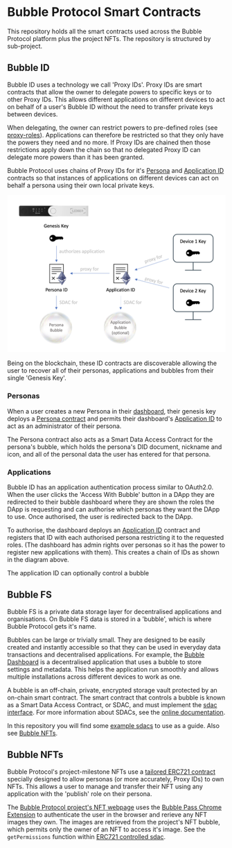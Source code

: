 # Bubble Protocol Smart Contracts

This repository holds all the smart contracts used across the Bubble Protocol platform plus the project NFTs.  The repository is structured by sub-project.

## Bubble ID

Bubble ID uses a technology we call 'Proxy IDs'.  Proxy IDs are smart contracts that allow the owner to delegate powers to specific keys or to other Proxy IDs.  This allows different applications on different devices to act on behalf of a user's Bubble ID without the need to transfer private keys between devices.

When delegating, the owner can restrict powers to pre-defined roles (see [proxy-roles](bubble-id/proxyid/proxy-roles.txt)).  Applications can therefore be restricted so that they only have the powers they need and no more.  If Proxy IDs are chained then those restrictions apply down the chain so that no delegated Proxy ID can delegate more powers than it has been granted.

Bubble Protocol uses chains of Proxy IDs for it's [Persona](bubble-id/personas/Persona.sol) and [Application ID](bubble-id/applications/ApplicationId.sol) contracts so that instances of applications on different devices can act on behalf a persona using their own local private keys.

![bubble-id diagram](bubble-id-diagram.png)

Being on the blockchain, these ID contracts are discoverable allowing the user to recover all of their personas, applications and bubbles from their single 'Genesis Key'. 

### Personas

When a user creates a new Persona in their [dashboard](https://datonavault.com/bubble), their genesis key deploys a [Persona contract](bubble-id/personas/Persona.sol) and permits their dashboard's [Application ID](bubble-id/applications/ApplicationId.sol) to act as an administrator of their persona.

The Persona contract also acts as a Smart Data Access Contract for the persona's bubble, which holds the persona's DID document, nickname and icon, and all of the personal data the user has entered for that persona.

### Applications

Bubble ID has an application authentication process similar to OAuth2.0.  When the user clicks the 'Access With Bubble' button in a DApp they are redirected to their bubble dashboard where they are shown the roles the DApp is requesting and can authorise which personas they want the DApp to use.  Once authorised, the user is redirected back to the DApp.

To authorise, the dashboard deploys an [Application ID](bubble-id/applications/ApplicationId.sol) contract and registers that ID with each authorised persona restricting it to the requested roles.  (The dashboard has admin rights over personas so it has the power to register new applications with them).  This creates a chain of IDs as shown in the diagram above.

The application ID can optionally control a bubble
## Bubble FS

Bubble FS is a private data storage layer for decentralised applications and organisations.  On Bubble FS data is stored in a 'bubble', which is where Bubble Protocol gets it's name.

Bubbles can be large or trivially small. They are designed to be easily created and instantly accessible so that they can be used in everyday data transactions and decentralised applications. For example, the [Bubble Dashboard](https://datonavault.com/bubble) is a decentralised application that uses a bubble to store settings and metadata. This helps the application run smoothly and allows multiple installations across different devices to work as one.

A bubble is an off-chain, private, encrypted storage vault protected by an on-chain smart contract.  The smart contract that controls a bubble is known as a Smart Data Access Contract, or SDAC, and must implement the [sdac interface](bubble-fs/sdacs/SDAC.sol).  For more information about SDACs, see the [online documentation](https://datona-lib.readthedocs.io/en/latest/what.html#).

In this repository you will find some [example sdacs](bubble-fs/sdacs/examples) to use as a guide.  Also see [Bubble NFTs](#bubble-nfts).

## Bubble NFTs

Bubble Protocol's project-milestone NFTs use a [tailored ERC721 contract](bubble-nfts/BubbleNFT.sol) specially designed to allow personas (or more accurately, Proxy IDs) to own NFTs.  This allows a user to manage and transfer their NFT using any application with the 'publish' role on their persona.

The [Bubble Protocol project's NFT webpage](https://bubbleprotocol.com/nfts) uses the [Bubble Pass Chrome Extension](https://chrome.google.com/webstore/detail/bubble-pass/hdclcadfoglogdajchmemdgnggkboloa) to authenticate the user in the browser and rerieve any NFT images they own.  The images are retrieved from the project's NFT bubble, which permits only the owner of an NFT to access it's image.  See the `getPermissions` function within  [ERC721 controlled sdac](bubble-nfts/ERC721ControlledBubble.sol).

